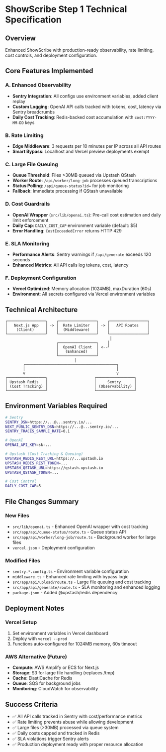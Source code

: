 # ShowScribe Step 1 Technical Specification

## Overview
Enhanced ShowScribe with production-ready observability, rate limiting, cost controls, and deployment configuration.

## Core Features Implemented

### A. Enhanced Observability
- **Sentry Integration**: All configs use environment variables, added client replay
- **Custom Logging**: OpenAI API calls tracked with tokens, cost, latency via Sentry breadcrumbs
- **Daily Cost Tracking**: Redis-backed cost accumulation with `cost:YYYY-MM-DD` keys

### B. Rate Limiting
- **Edge Middleware**: 3 requests per 10 minutes per IP across all API routes
- **Smart Bypass**: Localhost and Vercel preview deployments exempt

### C. Large File Queuing
- **Queue Threshold**: Files >30MB queued via Upstash QStash
- **Worker Route**: `/api/worker/long-job` processes queued transcriptions
- **Status Polling**: `/api/queue-status?id=` for job monitoring
- **Fallback**: Immediate processing if QStash unavailable

### D. Cost Guardrails
- **OpenAI Wrapper** (`src/lib/openai.ts`): Pre-call cost estimation and daily limit enforcement
- **Daily Cap**: `DAILY_COST_CAP` environment variable (default: $5)
- **Error Handling**: `CostExceededError` returns HTTP 429

### E. SLA Monitoring
- **Performance Alerts**: Sentry warnings if `/api/generate` exceeds 120 seconds
- **Enhanced Metrics**: All API calls log tokens, cost, latency

### F. Deployment Configuration
- **Vercel Optimized**: Memory allocation (1024MB), maxDuration (60s)
- **Environment**: All secrets configured via Vercel environment variables

## Technical Architecture

```
┌─────────────────┐    ┌─────────────────┐    ┌─────────────────┐
│   Next.js App   │ -> │  Rate Limiter   │ -> │   API Routes    │
│    (Client)     │    │  (Middleware)   │    │                 │
└─────────────────┘    └─────────────────┘    └─────────────────┘
                                               │
                       ┌─────────────────┐    │
                       │  OpenAI Client  │ <--┘
                       │   (Enhanced)    │
                       └─────────────────┘
                               │
        ┌─────────────────────────────────────────┐
        │                                         │
        v                                         v
┌─────────────────┐                     ┌─────────────────┐
│ Upstash Redis   │                     │     Sentry      │
│ (Cost Tracking) │                     │ (Observability) │
└─────────────────┘                     └─────────────────┘
```

## Environment Variables Required

```bash
# Sentry
SENTRY_DSN=https://...@...sentry.io/...
NEXT_PUBLIC_SENTRY_DSN=https://...@...sentry.io/...
SENTRY_TRACES_SAMPLE_RATE=0.1

# OpenAI
OPENAI_API_KEY=sk-...

# Upstash (Cost Tracking & Queuing)
UPSTASH_REDIS_REST_URL=https://...upstash.io
UPSTASH_REDIS_REST_TOKEN=...
UPSTASH_QSTASH_URL=https://qstash.upstash.io
UPSTASH_QSTASH_TOKEN=...

# Cost Control
DAILY_COST_CAP=5
```

## File Changes Summary

### New Files
- `src/lib/openai.ts` - Enhanced OpenAI wrapper with cost tracking
- `src/app/api/queue-status/route.ts` - Queue status API
- `src/app/api/worker/long-job/route.ts` - Background worker for large files
- `vercel.json` - Deployment configuration

### Modified Files
- `sentry.*.config.ts` - Environment variable configuration
- `middleware.ts` - Enhanced rate limiting with bypass logic
- `src/app/api/upload/route.ts` - Large file queuing and cost tracking
- `src/app/api/generate/route.ts` - SLA monitoring and enhanced logging
- `package.json` - Added @upstash/redis dependency

## Deployment Notes

### Vercel Setup
1. Set environment variables in Vercel dashboard
2. Deploy with `vercel --prod`
3. Functions auto-configured for 1024MB memory, 60s timeout

### AWS Alternative (Future)
- **Compute**: AWS Amplify or ECS for Next.js
- **Storage**: S3 for large file handling (replaces /tmp)
- **Cache**: ElastiCache for Redis
- **Queue**: SQS for background jobs
- **Monitoring**: CloudWatch for observability

## Success Criteria
- ✅ All API calls tracked in Sentry with cost/performance metrics
- ✅ Rate limiting prevents abuse while allowing development
- ✅ Large files (>30MB) processed via queue system
- ✅ Daily costs capped and tracked in Redis
- ✅ SLA violations trigger Sentry alerts
- ✅ Production deployment ready with proper resource allocation